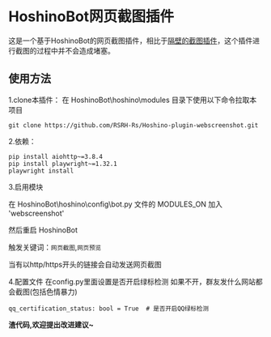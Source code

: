 # HoshinoBot网页截图插件
这是一个基于HoshinoBot的网页截图插件，相比于[隔壁的截图插件](https://github.com/kcn3388/pagecut)，这个插件进行截图的过程中并不会造成堵塞。
## 使用方法
1.clone本插件：
在 HoshinoBot\hoshino\modules 目录下使用以下命令拉取本项目
````
git clone https://github.com/RSRH-Rs/Hoshino-plugin-webscreenshot.git
````

2.依赖：
````
pip install aiohttp~=3.8.4
pip install playwright~=1.32.1
playwright install
````

3.启用模块

在 HoshinoBot\hoshino\config\bot.py 文件的 MODULES_ON 加入 'webscreenshot'

然后重启 HoshinoBot

触发关键词：`网页截图`,`网页预览`

当有以http/https开头的链接会自动发送网页截图

4.配置文件
在config.py里面设置是否开启绿标检测
如果不开，群友发什么网站都会截图(包括色情暴力)
````
qq_certification_status: bool = True  # 是否开启QQ绿标检测
````


**渣代码,欢迎提出改进建议~**

